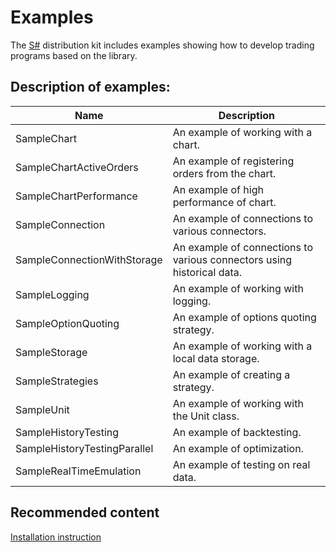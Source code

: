 # Examples

The [S\#](StockSharpAbout.md) distribution kit includes examples showing how to develop trading programs based on the library. 

## Description of examples:

| Name                         | Description                                                            |
| ---------------------------- | ---------------------------------------------------------------------- |
| SampleChart                  | An example of working with a chart.                                    |
| SampleChartActiveOrders      | An example of registering orders from the chart.                       |
| SampleChartPerformance       | An example of high performance of chart.                               |
| SampleConnection             | An example of connections to various connectors.                       |
| SampleConnectionWithStorage  | An example of connections to various connectors using historical data. |
| SampleLogging                | An example of working with logging.                                    |
| SampleOptionQuoting          | An example of options quoting strategy.                                |
| SampleStorage                | An example of working with a local data storage.                       |
| SampleStrategies             | An example of creating a strategy.                                     |
| SampleUnit                   | An example of working with the Unit class.                             |
| SampleHistoryTesting         | An example of backtesting.                                             |
| SampleHistoryTestingParallel | An example of optimization.                                            |
| SampleRealTimeEmulation      | An example of testing on real data.                                    |

## Recommended content

[Installation instruction](StockSharpInstall.md)
